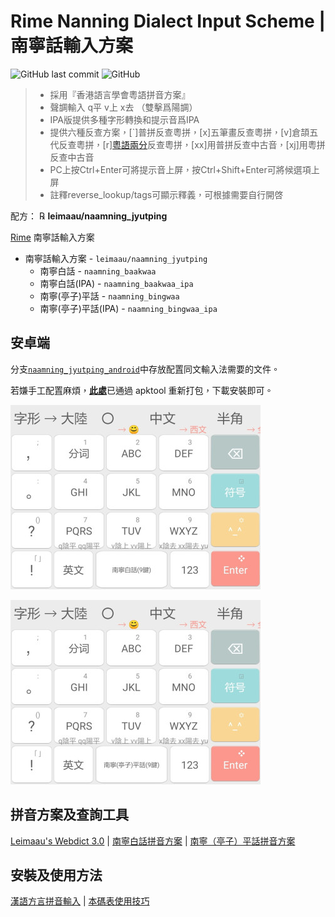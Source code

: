 <div lang="zh-HK">

# Rime Nanning Dialect Input Scheme | 南寧話輸入方案

![GitHub last commit](https://img.shields.io/github/last-commit/leimaau/naamning_jyutping.svg) ![GitHub](https://img.shields.io/github/license/leimaau/naamning_jyutping.svg)

> * 採用『香港語言學會粵語拼音方案』
> * 聲調輸入 q平 v上 x去 （雙擊爲陽調）
> * IPA版提供多種字形轉換和提示音爲IPA
> * 提供六種反查方案，[`]普拼反查粵拼，[x]五筆畫反查粵拼，[v]倉頡五代反查粵拼，[r][粵語兩分](https://github.com/CanCLID/rime-loengfan)反查粵拼，[xx]用普拼反查中古音，[xj]用粵拼反查中古音
> * PC上按Ctrl+Enter可將提示音上屏，按Ctrl+Shift+Enter可將候選項上屏
> * 註釋reverse_lookup/tags可顯示釋義，可根據需要自行開啓

配方： ℞ **leimaau/naamning_jyutping**

[Rime](https://rime.im) 南寧話輸入方案

- 南寧話輸入方案 - `leimaau/naamning_jyutping`
	- 南寧白話 - `naamning_baakwaa`
	- 南寧白話(IPA) - `naamning_baakwaa_ipa`
	- 南寧(亭子)平話 - `naamning_bingwaa`
	- 南寧(亭子)平話(IPA) - `naamning_bingwaa_ipa`
	
## 安卓端

分支[`naamning_jyutping_android`](https://github.com/leimaau/naamning_jyutping/tree/naamning_jyutping_android)中存放配置同文輸入法需要的文件。

若嫌手工配置麻煩，[**此處**](https://github.com/leimaau/naamning_jyutping/releases)已通過 apktool 重新打包，下載安裝即可。

![](./demo/RIME-NN.jpg)

![](./demo/RIME-NNT.jpg)

## 拼音方案及查詢工具

[Leimaau's Webdict 3.0](https://leimaau-webdict3.vercel.app/) | [南寧白話拼音方案](https://leimaau-webdict3.vercel.app/posts/PHONETICIZE) | [南寧（亭子）平話拼音方案](https://leimaau-webdict3.vercel.app/posts/PHONETICIZE_bingwaa)

## 安裝及使用方法

[漢語方言拼音輸入](https://hanhngiox.net/) | [本碼表使用技巧](https://leimaau-webdict3.vercel.app/posts/appendix4.2)

</div>